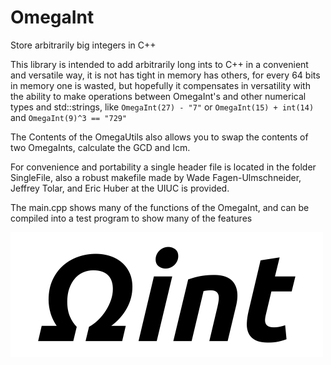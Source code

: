 # OmegaInt

Store arbitrarily big integers in C++

This library is intended to add arbitrarily long ints to C++ in a convenient and  versatile way, it is not has tight in memory has others, for every 64 bits in memory one is wasted, but hopefully it compensates in versatility with the ability to make operations between OmegaInt's and other numerical types and std::strings, like 
`OmegaInt(27) - "7"` or 
`OmegaInt(15) + int(14)` and
`OmegaInt(9)^3 == "729"`

The Contents of the OmegaUtils also allows you to swap the contents of two OmegaInts, calculate the GCD and lcm.

For convenience and portability a single header file is located in the folder SingleFile, also a robust makefile made by Wade Fagen-Ulmschneider, Jeffrey Tolar, and Eric Huber at the UIUC is provided.

The main.cpp shows many of the functions of the OmegaInt, and can be compiled into a test program to show many of the features

![logo](logo.png)
